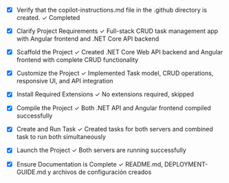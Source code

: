 <!-- Use this file to provide workspace-specific custom instructions to Copilot. For more details, visit https://code.visualstudio.com/docs/copilot/copilot-customization#_use-a-githubcopilotinstructionsmd-file -->
- [x] Verify that the copilot-instructions.md file in the .github directory is created. ✓ Completed

- [x] Clarify Project Requirements ✓ Full-stack CRUD task management app with Angular frontend and .NET Core API backend

- [x] Scaffold the Project ✓ Created .NET Core Web API backend and Angular frontend with complete CRUD functionality

- [x] Customize the Project ✓ Implemented Task model, CRUD operations, responsive UI, and API integration

- [x] Install Required Extensions ✓ No extensions required, skipped

- [x] Compile the Project ✓ Both .NET API and Angular frontend compiled successfully

- [x] Create and Run Task ✓ Created tasks for both servers and combined task to run both simultaneously

- [x] Launch the Project ✓ Both servers are running successfully

- [x] Ensure Documentation is Complete ✓ README.md, DEPLOYMENT-GUIDE.md y archivos de configuración creados